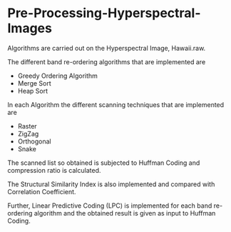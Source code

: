 # Pre-Processing-Hyperspectral-Images

Algorithms are carried out on the Hyperspectral Image, Hawaii.raw. 

The different band re-ordering algorithms that are implemented are

- Greedy Ordering Algorithm
- Merge Sort
- Heap Sort

In each Algorithm the different scanning techniques that are implemented are

- Raster
- ZigZag
- Orthogonal
- Snake

The scanned list so obtained is subjected to Huffman Coding and compression ratio is calculated.

The Structural Similarity Index is also implemented and compared with Correlation Coefficient.

Further, Linear Predictive Coding (LPC) is implemented for each band re-ordering algorithm and the obtained result is given as input to Huffman Coding.

